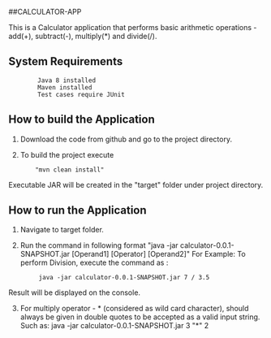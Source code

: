 
##CALCULATOR-APP

This is a Calculator application that performs basic arithmetic operations - add(+), subtract(-), multiply(*) and divide(/).

System Requirements
--------------------

            Java 8 installed
            Maven installed
            Test cases require JUnit

How to build the Application
---------------------------

1. Download the code from github and go to the project directory.
2. To build the project execute 
           
           "mvn clean install"

Executable JAR will be created in the "target" folder under project directory.

How to run the Application
---------------------------

1. Navigate to target folder.
2. Run the command in following format "java -jar calculator-0.0.1-SNAPSHOT.jar [Operand1] [Operator] [Operand2]" For Example: To perform Division, execute the command as : 
    
            java -jar calculator-0.0.1-SNAPSHOT.jar 7 / 3.5 
 Result will be displayed on the console.
 
 3. For multiply operator - * (considered as wild card character), should always be given in double quotes to be accepted as a valid input string. Such as:
              java -jar calculator-0.0.1-SNAPSHOT.jar 3 "*" 2
            
